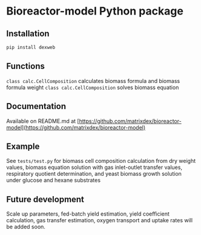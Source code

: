 # Bioreactor-model Python package

## Installation

```bash
pip install dexweb
```

## Functions

`class calc.CellComposition` calculates biomass formula and biomass formula weight
`class calc.CellComposition` solves biomass equation

## Documentation
Available on README.md at [https://github.com/matrixdex/bioreactor-model](https://github.com/matrixdex/bioreactor-model)

## Example
See `tests/test.py` for biomass cell composition calculation from dry weight values, biomass equation solution with gas inlet-outlet transfer values, respiratory quotient determination, and yeast biomass growth solution under glucose and hexane substrates

## Future development

Scale up parameters, fed-batch yield estimation, yield coefficient calculation, gas transfer estimation, oxygen transport and uptake rates will be added soon.